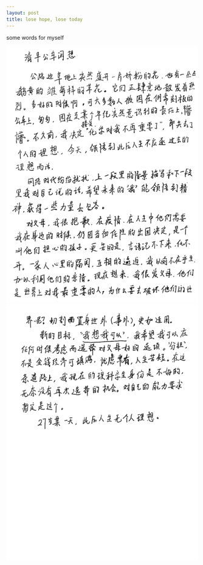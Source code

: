 ```yaml
---
layout: post
title: lose hope, lose today
---
```

some words for myself

![](https://github.com/PlanetPolly/PlanetPolly.github.io/blob/master/_posts/image/hz1.png)
![](https://github.com/PlanetPolly/PlanetPolly.github.io/blob/master/_posts/image/hz2.png)